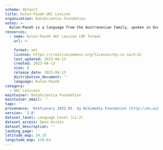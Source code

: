 ```yaml
---
schema: default
title: Kulon-Pazeh UKC Lexicon
organization: DataScientia Foundation
notes: >-
  Kulon-Pazeh is a language from the Austronesian family, spoken in Oceania. The UKC Lexicon of Kulon-Pazeh is represented as a lexico-semantic network. It consists of words, word senses, synsets, as well as sense-level and synset-level relationships.
resources:
  - name: Kulon-Pazeh UKC Lexicon LMF format
    url: >-
      
    format: xml
    license: https://creativecommons.org/licenses/by-nc-sa/4.0/
    last_updated: 2023-04-13
    created: 2023-04-13
    size: 0
    release_date: 2023-04-13
    distribution_document: ''
    language: Kulon-Pazeh
category:
  - UKC Lexicons
maintainer: DataScientia Foundation
maintainer_email: ''
tags: ''
provenance: 'Wiktionary 2022.01. by Wikimedia Foundation (http://en.wiktionary.org); Princeton WordNet 2.1 by Princeton University (https://wordnet.princeton.edu)'
version: '1.0'
dataset_level: Language Level (L1-2)
dataset_access: Open Access
dataset_description: ''
landing_page: ''
latitude_map: 24.15
longitude_map: 120.63
---
```

